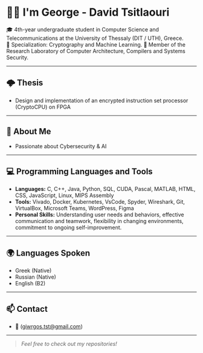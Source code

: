 # ✋🏻 I'm George - David Tsitlaouri

🎓 4th-year undergraduate student in Computer Science and Telecommunications at the University of Thessaly (DIT / UTH), Greece.  
📌 Specialization: Cryptography and Machine Learning.
🔬 Member of the Research Laboratory of Computer Architecture, Compilers and Systems Security.  

---
## 🌩️ Thesis
- Design and implementation of an encrypted instruction set processor (CryptoCPU) on FPGA
---

## 🧭 About Me
-  Passionate about Cybersecurity & AI

---

## 💻 Programming Languages and Tools
- **Languages:**  C, C++, Java, Python, SQL, CUDA, Pascal, MATLAB, HTML, CSS, JavaScript, Linux, MIPS Assembly
- **Tools:** Vivado, Docker, Kubernetes, VsCode, Spyder, Wireshark, Git, VirtualBox, Microsoft Teams, WordPress, Figma
- **Personal Skills:** Understanding user needs and behaviors, effective communication and teamwork, flexibility in changing environments, commitment to ongoing self-improvement.


---

## 🌍 Languages Spoken
- Greek (Native)
- Russian (Native)
- English (B2)

---

## 📫 Contact
- 📧 (giwrgos.tst@gmail.com)

---

> *Feel free to check out my repositories!*
